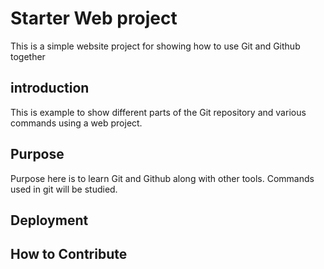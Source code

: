 # Starter Web project

This is a simple website project for 
showing how to use Git and Github together
## introduction

This is example to show different parts of the Git repository and various commands 
using a web project.

## Purpose

Purpose here is to learn Git and Github along with other tools.
Commands used in git will be studied.

## Deployment

## How to Contribute